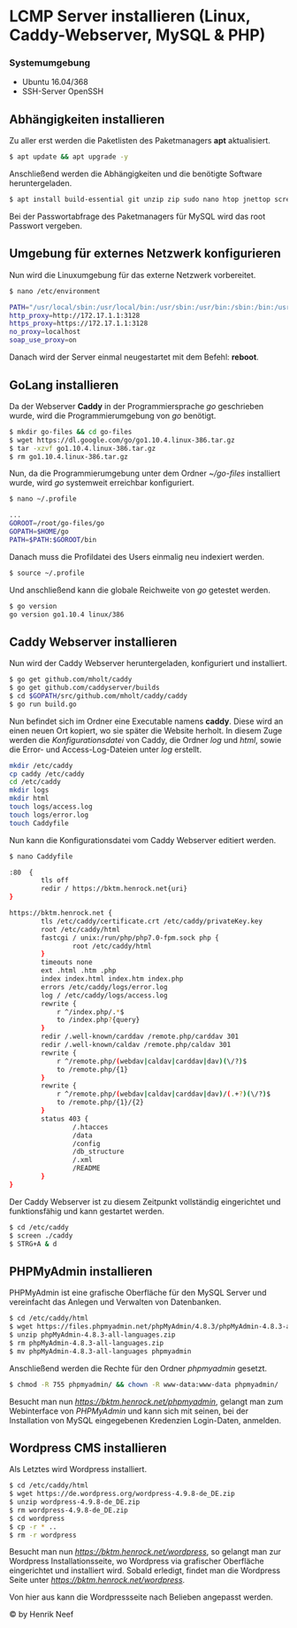 # LCMP Server installieren (Linux, Caddy-Webserver, MySQL & PHP)

### Systemumgebung

  - Ubuntu 16.04/368
  - SSH-Server OpenSSH

## Abhängigkeiten installieren

Zu aller erst werden die Paketlisten des Paketmanagers **apt** aktualisiert.
```sh
$ apt update && apt upgrade -y
```

Anschließend werden die Abhängigkeiten und die benötigte Software heruntergeladen.
```sh
$ apt install build-essential git unzip zip sudo nano htop jnettop screen ca-certificates php7.0-fpm php7.0-mbstring php7.0-curl php7.0-xml php7.0-gd php7.0-mysql mysql-server
```

Bei der Passwortabfrage des Paketmanagers für MySQL wird das root Passwort vergeben.

## Umgebung für externes Netzwerk konfigurieren

Nun wird die Linuxumgebung für das externe Netzwerk vorbereitet.
```sh
$ nano /etc/environment

PATH="/usr/local/sbin:/usr/local/bin:/usr/sbin:/usr/bin:/sbin:/bin:/usr/games:/usr/local/games:$GOROOT/bin"
http_proxy=http://172.17.1.1:3128
https_proxy=https://172.17.1.1:3128
no_proxy=localhost
soap_use_proxy=on
```

Danach wird der Server einmal neugestartet mit dem Befehl: **reboot**.

## GoLang installieren

Da der Webserver **Caddy** in der Programmiersprache _go_ geschrieben wurde, wird die Programmierumgebung von _go_ benötigt.
```sh
$ mkdir go-files && cd go-files
$ wget https://dl.google.com/go/go1.10.4.linux-386.tar.gz
$ tar -xzvf go1.10.4.linux-386.tar.gz
$ rm go1.10.4.linux-386.tar.gz
```

Nun, da die Programmierumgebung unter dem Ordner _~/go-files_ installiert wurde, wird _go_ systemweit erreichbar konfiguriert.
```sh
$ nano ~/.profile

...
GOROOT=/root/go-files/go
GOPATH=$HOME/go
PATH=$PATH:$GOROOT/bin
```

Danach muss die Profildatei des Users einmalig neu indexiert werden.
```sh
$ source ~/.profile
```

Und anschließend kann die globale Reichweite von _go_ getestet werden.
```sh
$ go version
go version go1.10.4 linux/386
```

## Caddy Webserver installieren

Nun wird der Caddy Webserver heruntergeladen, konfiguriert und installiert.

```sh
$ go get github.com/mholt/caddy
$ go get github.com/caddyserver/builds
$ cd $GOPATH/src/github.com/mholt/caddy/caddy
$ go run build.go
```

Nun befindet sich im Ordner eine Executable namens **caddy**. Diese wird an einen neuen Ort kopiert, wo sie später die Website herholt.
In diesem Zuge werden die _Konfigurationsdatei_ von Caddy, die Ordner _log_ und _html_, sowie die Error- und Access-Log-Dateien unter _log_ erstellt.
```sh
mkdir /etc/caddy
cp caddy /etc/caddy
cd /etc/caddy
mkdir logs
mkdir html
touch logs/access.log
touch logs/error.log
touch Caddyfile
```

Nun kann die Konfigurationsdatei vom Caddy Webserver editiert werden.
```sh
$ nano Caddyfile

:80  {
        tls off
        redir / https://bktm.henrock.net{uri}
}

https://bktm.henrock.net {
        tls /etc/caddy/certificate.crt /etc/caddy/privateKey.key
        root /etc/caddy/html
        fastcgi / unix:/run/php/php7.0-fpm.sock php {
                root /etc/caddy/html
        }
        timeouts none
        ext .html .htm .php
        index index.html index.htm index.php
        errors /etc/caddy/logs/error.log
        log / /etc/caddy/logs/access.log
        rewrite {
        	r ^/index.php/.*$
        	to /index.php?{query}
    	}
    	redir /.well-known/carddav /remote.php/carddav 301
    	redir /.well-known/caldav /remote.php/caldav 301
    	rewrite {
        	r ^/remote.php/(webdav|caldav|carddav|dav)(\/?)$
        	to /remote.php/{1}
    	}
        rewrite {
        	r ^/remote.php/(webdav|caldav|carddav|dav)/(.+?)(\/?)$
        	to /remote.php/{1}/{2}
    	}
    	status 403 {
                /.htacces
                /data
                /config
                /db_structure
                /.xml
                /README
    	}
}
```

Der Caddy Webserver ist zu diesem Zeitpunkt vollständig eingerichtet und funktionsfähig und kann gestartet werden.
```sh
$ cd /etc/caddy
$ screen ./caddy
$ STRG+A & d
```

## PHPMyAdmin installieren

PHPMyAdmin ist eine grafische Oberfläche für den MySQL Server und vereinfacht das Anlegen und Verwalten von Datenbanken.

```sh
$ cd /etc/caddy/html
$ wget https://files.phpmyadmin.net/phpMyAdmin/4.8.3/phpMyAdmin-4.8.3-all-languages.zip
$ unzip phpMyAdmin-4.8.3-all-languages.zip
$ rm phpMyAdmin-4.8.3-all-languages.zip
$ mv phpMyAdmin-4.8.3-all-languages phpmyadmin
```

Anschließend werden die Rechte für den Ordner _phpmyadmin_ gesetzt.
```sh
$ chmod -R 755 phpmyadmin/ && chown -R www-data:www-data phpmyadmin/
```

Besucht man nun _https://bktm.henrock.net/phpmyadmin_, gelangt man zum Webinterface von _PHPMyAdmin_ und kann sich mit seinen, 
bei der Installation von MySQL eingegebenen Kredenzien Login-Daten, anmelden.

## Wordpress CMS installieren

Als Letztes wird Wordpress installiert.

```sh
$ cd /etc/caddy/html
$ wget https://de.wordpress.org/wordpress-4.9.8-de_DE.zip
$ unzip wordpress-4.9.8-de_DE.zip
$ rm wordpress-4.9.8-de_DE.zip
$ cd wordpress
$ cp -r * ..
$ rm -r wordpress
```

Besucht man nun _https://bktm.henrock.net/wordpress_, so gelangt man zur Wordpress Installationsseite, wo Wordpress via grafischer Oberfläche
eingerichtet und installiert wird.
Sobald erledigt, findet man die Wordpress Seite unter _https://bktm.henrock.net/wordpress_.

Von hier aus kann die Wordpressseite nach Belieben angepasst werden.

© by Henrik Neef
